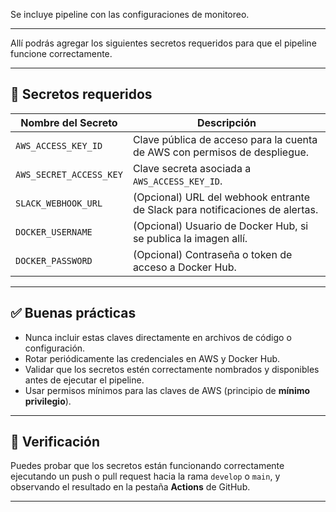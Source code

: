 
Se incluye pipeline con las configuraciones de monitoreo.

---

Allí podrás agregar los siguientes secretos requeridos para que el pipeline funcione correctamente.

---

## 🔑 Secretos requeridos

| Nombre del Secreto        | Descripción                                                                 |
|---------------------------|-----------------------------------------------------------------------------|
| `AWS_ACCESS_KEY_ID`       | Clave pública de acceso para la cuenta de AWS con permisos de despliegue.  |
| `AWS_SECRET_ACCESS_KEY`   | Clave secreta asociada a `AWS_ACCESS_KEY_ID`.                              |
| `SLACK_WEBHOOK_URL`       | (Opcional) URL del webhook entrante de Slack para notificaciones de alertas. |
| `DOCKER_USERNAME`         | (Opcional) Usuario de Docker Hub, si se publica la imagen allí.            |
| `DOCKER_PASSWORD`         | (Opcional) Contraseña o token de acceso a Docker Hub.                      |

---

## ✅ Buenas prácticas

- Nunca incluir estas claves directamente en archivos de código o configuración.
- Rotar periódicamente las credenciales en AWS y Docker Hub.
- Validar que los secretos estén correctamente nombrados y disponibles antes de ejecutar el pipeline.
- Usar permisos mínimos para las claves de AWS (principio de **mínimo privilegio**).

---

## 🧪 Verificación

Puedes probar que los secretos están funcionando correctamente ejecutando un push o pull request hacia la rama `develop` o `main`, y observando el resultado en la pestaña **Actions** de GitHub.

---

